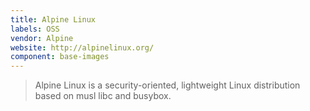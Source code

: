 ```yaml
---
title: Alpine Linux
labels: OSS
vendor: Alpine
website: http://alpinelinux.org/
component: base-images
---
```

> Alpine Linux is a security-oriented, lightweight Linux distribution based on musl libc and busybox.
